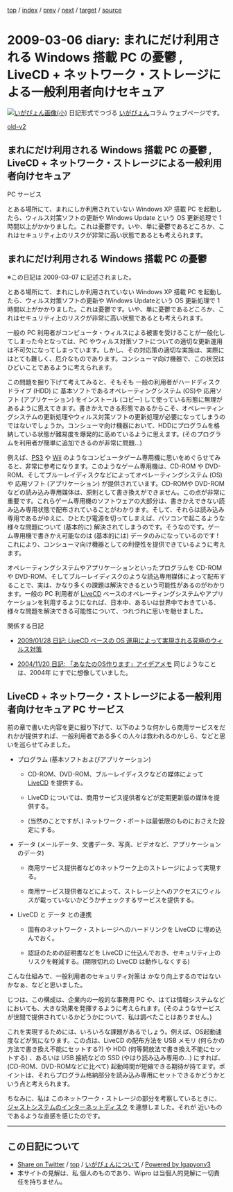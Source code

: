 [top](../index.html) 
 / [index](index.html) 
 / [prev](ig090304.html) 
 / [next](ig090307.html) 
 / [target](http://www.igapyon.jp/igapyon/diary/2009/ig090306.html) 
 / [source](https://github.com/igapyon/diary/blob/master/2009/ig090306.src.md) 

2009-03-06 diary: まれにだけ利用される Windows 搭載 PC の憂鬱 , LiveCD + ネットワーク・ストレージによる一般利用者向けセキュア
=====================================================================================================
[![いがぴょん画像(小)](http://www.igapyon.jp/igapyon/diary/images/iga200306s.jpg "いがぴょん")](http://www.igapyon.jp/igapyon/diary/memo/memoigapyon.html) 日記形式でつづる [いがぴょん](http://www.igapyon.jp/igapyon/diary/memo/memoigapyon.html)コラム ウェブページです。

[old-v2](ig090306-orig.html)

## まれにだけ利用される Windows 搭載 PC の憂鬱 , LiveCD + ネットワーク・ストレージによる一般利用者向けセキュア
PC サービス

とある場所にて、まれにしか利用されていない Windows XP 搭載 PC を起動したら、ウィルス対策ソフトの更新や Windows Update という OS 更新処理で 1 時間以上がかかりました。これは憂鬱です。いや、単に憂鬱であるどころか、これはセキュリティ上のリスクが非常に高い状態であるとも考えられます。


## まれにだけ利用される Windows 搭載 PC の憂鬱

※この日記は 2009-03-07 に記述されました。

とある場所にて、まれにしか利用されていない Windows XP 搭載 PC を起動したら、ウィルス対策ソフトの更新や Windows Updateという OS 更新処理で 1 時間以上がかかりました。これは憂鬱です。いや、単に憂鬱であるどころか、これはセキュリティ上のリスクが非常に高い状態であるとも考えられます。

一般の PC 利用者がコンピュータ・ウィルスによる被害を受けることが一般化してしまった今となっては、PC やウィルス対策ソフトについての適切な更新運用は不可欠になってしまっています。しかし、その対応策の適切な実施は、実際にはとても難しく、厄介なものであります。コンシューマ向け機器で、この状況はひどいことであるように考えられます。

この問題を掘り下げて考えてみると、そもそも 一般の利用者がハードディスクドライブ (HDD) に 基本ソフトであるオペレーティングシステム (OS)や 応用ソフト (アプリケーション) をインストール (コピー) して使っている形態に無理があるように思えてきます。書きかえできる形態であるからこそ、オペレーティングシステムの更新処理やウィルス対策ソフトの更新処理が必要になってしまうのではないでしょうか。コンシューマ向け機器において、HDDにプログラムを格納している状態が難易度を爆発的に高めているように思えます。(そのプログラムを利用者が簡単に追加できるのが非常に問題…)

例えば、[PS3](http://www.jp.playstation.com/ps3/) や [Wii](http://www.nintendo.co.jp/wii/) のようなコンピュータゲーム専用機に思いをめぐらせてみると、非常に参考になります。このようなゲーム専用機は、CD-ROM や DVD-ROM、そしてブルーレイディスクなどによってオペレーティングシステム (OS) や 応用ソフト (アプリケーション) が提供されています。CD-ROMや DVD-ROM などの読み込み専用媒体は、原則として書き換えができません。この点が非常に重要です。これらゲーム専用機のソフトウェアの大部分は、書きかえできない読み込み専用状態で配布されていることがわかります。そして、それらは読み込み専用であるがゆえに、ひとたび電源を切ってしまえば、パソコンで起こるような様々な問題について
(基本的に) 解決されてしまうのです。そうなのです。ゲーム専用機で書きかえ可能なのは (基本的には) データのみになっているのです ! これにより、コンシューマ向け機器としての利便性を提供できているように考えます。

オペレーティングシステムやアプリケーションといったプログラムを CD-ROM や DVD-ROM、そしてブルーレイディスクのような読込専用媒体によって配布することで、実は、かなり多くの課題は解決できるという可能性があるのがわかります。一般の
PC 利用者が [LiveCD](http://www.igapyon.jp/igapyon/diary/keyword/livecd.html) ベースのオペレーティングシステムやアプリケーションを利用するようになれば、日本中、あるいは世界中でおきている、様々な問題を解決できる可能性について、つれづれに思いを馳せました。

関係する日記

* [2009/01/28 日記: LiveCD ベースの OS 運用によって実現される究極のウィルス対策](ig090128.html)
  
* [2004/11/20 日記: 「あなたのOS作ります」アイデアメモ](../2004/ig041120.html)
  同じようなことは、2004年 にすでに想像していました。

## LiveCD + ネットワーク・ストレージによる一般利用者向けセキュア PC サービス

前の章で書いた内容を更に掘り下げて、以下のような何かしら商用サービスをだれかが提供すれば、一般利用者である多くの人々は救われるのかしら、などと思いを巡らせてみました。

* プログラム (基本ソフトおよびアプリケーション)
  
  * CD-ROM、DVD-ROM、ブルーレイディスクなどの媒体によって [LiveCD](http://www.igapyon.jp/igapyon/diary/keyword/livecd.html) を提供する。
    
  * LiveCD については、商用サービス提供者などが定期更新版の媒体を提供する。
    
  * (当然のことですが、) ネットワーク・ポートは最低限のものにおさえた設定にする。
  

  
* データ (メールデータ、文書データ、写真、ビデオなど、アプリケーションのデータ)
  
  * 商用サービス提供者などのネットワーク上のストレージによって実現する。
    
  * 商用サービス提供者などによって、ストレージ上へのアクセスにウィルスが載っていないかどうかチェックするサービスを提供する。
  

  
* LiveCD と データ との連携
  
  * 固有のネットワーク・ストレージへのハードリンクを LiveCD に埋め込んでおく。
    
  * 認証のための証明書などを LiveCD に仕込んでおき、セキュリティ上のリスクを軽減する。(期限切れの LiveCD は動作しなくする)
  

こんな仕組みで、一般利用者のセキュリティ対策は かなり向上するのではないかなぁ、などと思いました。

じつは、この構成は、企業内の一般的な事務用 PC や、はては情報システムなどにおいても、大きな効果を発揮するように考えられます。(そのようなサービスが世間で提供されているかどうかについて、私は調べたことはありません。)

これを実現するためには、いろいろな課題があるでしょう。例えば、OS起動速度などが気になります。この点は、LiveCD の配布方法を USB メモリ (何らかの方法で書き換え不能にセットする?) や
HDD (何等開放法で書き換え不能にセットする) 、あるいは USB 接続などの SSD (やはり読み込み専用の…) にすれば、(CD-ROM、DVD-ROMなどに比べて) 起動時間が短縮できる期待が持てます。ポイントは、それらプログラム格納部分を読み込み専用にセットできるかどうかという点と考えられます。

ちなみに、私は このネットワーク・ストレージの部分を考察しているときに、[ジャストシステムのインターネットディスク](http://www.idisk-just.com/) を連想しました。それが 近いものであるような直感を感じたのです。


----------------------------------------------------------------------------------------------------

## この日記について

* [Share on Twitter](https://twitter.com/intent/tweet?hashtags=igapyon%2Cdiary%2C%E3%81%84%E3%81%8C%E3%81%B4%E3%82%87%E3%82%93&text=%E3%81%BE%E3%82%8C%E3%81%AB%E3%81%A0%E3%81%91%E5%88%A9%E7%94%A8%E3%81%95%E3%82%8C%E3%82%8B+Windows+%E6%90%AD%E8%BC%89+PC+%E3%81%AE%E6%86%82%E9%AC%B1+%2C+LiveCD+%2B+%E3%83%8D%E3%83%83%E3%83%88%E3%83%AF%E3%83%BC%E3%82%AF%E3%83%BB%E3%82%B9%E3%83%88%E3%83%AC%E3%83%BC%E3%82%B8%E3%81%AB%E3%82%88%E3%82%8B%E4%B8%80%E8%88%AC%E5%88%A9%E7%94%A8%E8%80%85%E5%90%91%E3%81%91%E3%82%BB%E3%82%AD%E3%83%A5%E3%82%A2&url=http%3A%2F%2Fwww.igapyon.jp%2Figapyon%2Fdiary%2F2009%2Fig090306.html) / [top](../index.html) / [いがぴょんについて](http://www.igapyon.jp/igapyon/diary/memo/memoigapyon.html) / [Powered by Igapyonv3](https://github.com/igapyon/igapyonv3)
* 本サイトの見解は、私 個人のものであり、Wipro は当個人的見解に一切責任を持ちません。 
